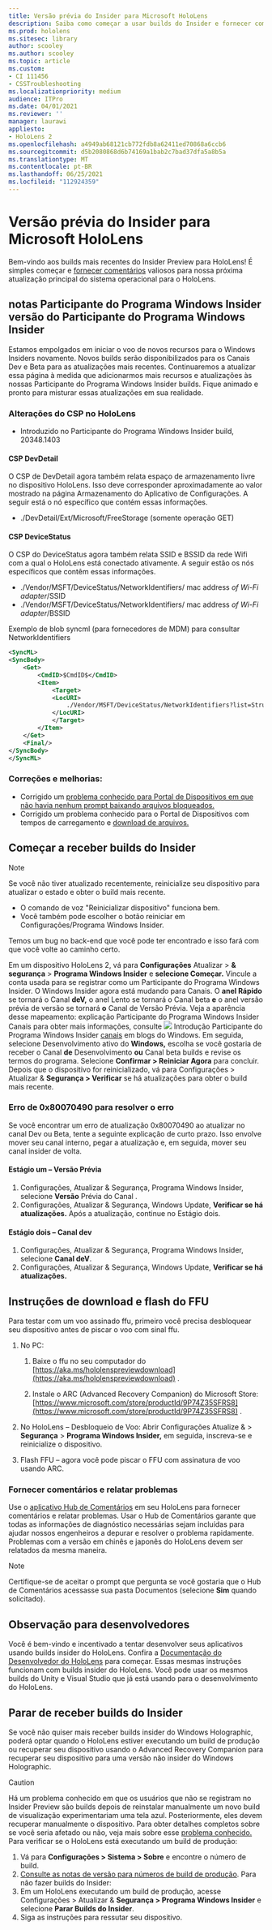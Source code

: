 ```yaml
---
title: Versão prévia do Insider para Microsoft HoloLens
description: Saiba como começar a usar builds do Insider e fornecer comentários valiosos para nossa próxima atualização principal do sistema operacional para o HoloLens.
ms.prod: hololens
ms.sitesec: library
author: scooley
ms.author: scooley
ms.topic: article
ms.custom:
- CI 111456
- CSSTroubleshooting
ms.localizationpriority: medium
audience: ITPro
ms.date: 04/01/2021
ms.reviewer: ''
manager: laurawi
appliesto:
- HoloLens 2
ms.openlocfilehash: a4949ab68121cb772fdb8a62411ed70868a6ccb6
ms.sourcegitcommit: d5b2080868d6b74169a1bab2c7bad37dfa5a8b5a
ms.translationtype: MT
ms.contentlocale: pt-BR
ms.lasthandoff: 06/25/2021
ms.locfileid: "112924359"
---
```

# <a name="insider-preview-for-microsoft-hololens"></a>Versão prévia do Insider para Microsoft HoloLens

Bem-vindo aos builds mais recentes do Insider Preview para HoloLens! É simples começar e [fornecer comentários](hololens-insider.md#start-receiving-insider-builds) valiosos para nossa próxima atualização principal do sistema operacional para o HoloLens.

## <a name="windows-insider-release-notes"></a>notas Participante do Programa Windows Insider versão do Participante do Programa Windows Insider

Estamos empolgados em iniciar o voo de novos recursos para o Windows Insiders novamente. Novos builds serão disponibilizados para os Canais Dev e Beta para as atualizações mais recentes. Continuaremos a atualizar essa página à medida que adicionarmos mais recursos e atualizações às nossas Participante do Programa Windows Insider builds. Fique animado e pronto para misturar essas atualizações em sua realidade. 

### <a name="csp-changes-on-hololens"></a>Alterações do CSP no HoloLens
 
- Introduzido no Participante do Programa Windows Insider build, 20348.1403

#### <a name="devdetail-csp"></a>CSP DevDetail

O CSP de DevDetail agora também relata espaço de armazenamento livre no dispositivo HoloLens. Isso deve corresponder aproximadamente ao valor mostrado na página Armazenamento do Aplicativo de Configurações. A seguir está o nó específico que contém essas informações.

- ./DevDetail/Ext/Microsoft/FreeStorage (somente operação GET)

#### <a name="devicestatus-csp"></a>CSP DeviceStatus

O CSP do DeviceStatus agora também relata SSID e BSSID da rede Wifi com a qual o HoloLens está conectado ativamente. A seguir estão os nós específicos que contêm essas informações.

- ./Vendor/MSFT/DeviceStatus/NetworkIdentifiers/ mac address *of Wi-Fi adapter*/SSID
- ./Vendor/MSFT/DeviceStatus/NetworkIdentifiers/ mac address *of Wi-Fi adapter*/BSSID

Exemplo de blob syncml (para fornecedores de MDM) para consultar NetworkIdentifiers

```xml
<SyncML>
<SyncBody>
    <Get>
        <CmdID>$CmdID$</CmdID>
        <Item>
            <Target>
            <LocURI>
                ./Vendor/MSFT/DeviceStatus/NetworkIdentifiers?list=StructData
            </LocURI>
            </Target>
        </Item>
    </Get>
    <Final/>
</SyncBody>
</SyncML>
```

### <a name="fixes-and-improvements"></a>Correções e melhorias:

- Corrigido um [problema conhecido para Portal de Dispositivos em que não havia nenhum prompt baixando arquivos bloqueados.](hololens-troubleshooting.md#downloading-locked-files-doesnt-error)
- Corrigido um problema conhecido para o Portal de Dispositivos com tempos de carregamento e [download de arquivos.](hololens-troubleshooting.md#device-portal-file-uploaddownload-times-out)

## <a name="start-receiving-insider-builds"></a>Começar a receber builds do Insider
> [!NOTE]
> Se você não tiver atualizado recentemente, reinicialize seu dispositivo para atualizar o estado e obter o build mais recente.
> - O comando de voz "Reinicializar dispositivo" funciona bem. 
> - Você também pode escolher o botão reiniciar em Configurações/Programa Windows Insider.
>
> Temos um bug no back-end que você pode ter encontrado e isso fará com que você volte ao caminho certo.

Em um dispositivo HoloLens 2, vá para **Configurações** Atualizar  >  **& segurança**  >  **Programa Windows Insider** e **selecione Começar.** Vincule a conta usada para se registrar como um Participante do Programa Windows Insider.
O Windows Insider agora está mudando para Canais. O **anel Rápido** se tornará o  Canal **deV,** o anel Lento  se tornará o Canal beta **e** o anel versão prévia de versão se tornará **o** Canal de Versão Prévia. Veja a aparência desse mapeamento: explicação Participante do Programa Windows Insider Canais para obter mais informações, consulte ![ ](images/WindowsInsiderChannels.png) Introdução Participante do Programa Windows Insider [canais](https://blogs.windows.com/windowsexperience/2020/06/15/introducing-windows-insider-channels) em blogs do Windows.
Em seguida, selecione Desenvolvimento ativo do **Windows,** escolha se você gostaria de receber o Canal **de** Desenvolvimento **ou** Canal beta builds e revise os termos do programa.
Selecione **Confirmar > Reiniciar Agora** para concluir. Depois que o dispositivo for reinicializado, vá para Configurações > Atualizar & **Segurança > Verificar** se há atualizações para obter o build mais recente.
### <a name="update-error-0x80070490-work-around"></a>Erro de 0x80070490 para resolver o erro
Se você encontrar um erro de atualização 0x80070490 ao atualizar no canal Dev ou Beta, tente a seguinte explicação de curto prazo. Isso envolve mover seu canal interno, pegar a atualização e, em seguida, mover seu canal insider de volta.
#### <a name="stage-one---release-preview"></a>Estágio um – Versão Prévia
1.  Configurações, Atualizar & Segurança, Programa Windows Insider, selecione **Versão** Prévia do Canal .
2.  Configurações, Atualizar & Segurança, Windows Update, **Verificar se há atualizações.** Após a atualização, continue no Estágio dois.
#### <a name="stage-two---dev-channel"></a>Estágio dois – Canal dev
1. Configurações, Atualizar & Segurança, Programa Windows Insider, selecione **Canal deV**.
2. Configurações, Atualizar & Segurança, Windows Update, **Verificar se há atualizações.**
## <a name="ffu-download-and-flash-directions"></a>Instruções de download e flash do FFU
Para testar com um voo assinado ffu, primeiro você precisa desbloquear seu dispositivo antes de piscar o voo com sinal ffu.
1. No PC:
    1. Baixe o ffu no seu computador do [https://aka.ms/hololenspreviewdownload](https://aka.ms/hololenspreviewdownload) .
    
    1. Instale o ARC (Advanced Recovery Companion) do Microsoft Store: [https://www.microsoft.com/store/productId/9P74Z35SFRS8](https://www.microsoft.com/store/productId/9P74Z35SFRS8) .
    
1. No HoloLens – Desbloqueio de Voo: Abrir Configurações Atualize &   >  **Segurança**  >  **Programa Windows Insider,** em seguida, inscreva-se e reinicialize o dispositivo.
1. Flash FFU – agora você pode piscar o FFU com assinatura de voo usando ARC.
### <a name="provide-feedback-and-report-issues"></a>Fornecer comentários e relatar problemas
Use o [aplicativo Hub de Comentários](hololens-feedback.md) em seu HoloLens para fornecer comentários e relatar problemas. Usar o Hub de Comentários garante que todas as informações de diagnóstico necessárias sejam incluídas para ajudar nossos engenheiros a depurar e resolver o problema rapidamente.  Problemas com a versão em chinês e japonês do HoloLens devem ser relatados da mesma maneira.
> [!NOTE]
> Certifique-se de aceitar o prompt que pergunta se você gostaria que o Hub de Comentários acessasse sua pasta Documentos (selecione **Sim** quando solicitado).
## <a name="note-for-developers"></a>Observação para desenvolvedores
Você é bem-vindo e incentivado a tentar desenvolver seus aplicativos usando builds insider do HoloLens.  Confira a [Documentação do Desenvolvedor do HoloLens](https://developer.microsoft.com/windows/mixed-reality/development) para começar. Essas mesmas instruções funcionam com builds insider do HoloLens.  Você pode usar os mesmos builds do Unity e Visual Studio que já está usando para o desenvolvimento do HoloLens.
## <a name="stop-receiving-insider-builds"></a>Parar de receber builds do Insider
Se você não quiser mais receber builds insider do Windows Holographic, poderá optar quando o [](hololens-recovery.md) HoloLens estiver executando um build de produção ou recuperar seu dispositivo usando o Advanced Recovery Companion para recuperar seu dispositivo para uma versão não insider do Windows Holographic.
> [!CAUTION]
> Há um problema conhecido em que os usuários que não se registram no Insider Preview são builds depois de reinstalar manualmente um novo build de visualização experimentariam uma tela azul. Posteriormente, eles devem recuperar manualmente o dispositivo. Para obter detalhes completos sobre se você seria afetado ou não, veja mais sobre esse [problema conhecido.](hololens-troubleshooting.md#blue-screen-after-unenrolling-from-insider-preview-on-a-device-flashed-with-an-insider-build)
Para verificar se o HoloLens está executando um build de produção:
1. Vá para **Configurações > Sistema > Sobre** e encontre o número de build.
1. [Consulte as notas de versão para números de build de produção](hololens-release-notes.md).
Para não fazer builds do Insider:
1. Em um HoloLens executando um build de produção, acesse Configurações > Atualizar & **Segurança > Programa Windows Insider** e selecione **Parar Builds do Insider**.
1. Siga as instruções para ressutar seu dispositivo.
